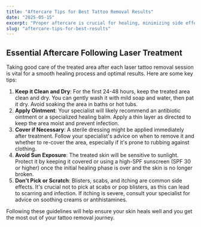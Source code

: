 ```yaml
---
title: "Aftercare Tips for Best Tattoo Removal Results"
date: "2025-05-15"
excerpt: "Proper aftercare is crucial for healing, minimizing side effects, and achieving the best possible outcome from your tattoo removal sessions."
slug: "aftercare-tips-for-best-results"
---
```


## Essential Aftercare Following Laser Treatment

Taking good care of the treated area after each laser tattoo removal session is vital for a smooth healing process and optimal results. Here are some key tips:

1.  **Keep it Clean and Dry**: For the first 24-48 hours, keep the treated area clean and dry. You can gently wash it with mild soap and water, then pat it dry. Avoid soaking the area in baths or hot tubs.
2.  **Apply Ointment**: Your specialist will likely recommend an antibiotic ointment or a specialized healing balm. Apply a thin layer as directed to keep the area moist and prevent infection.
3.  **Cover if Necessary**: A sterile dressing might be applied immediately after treatment. Follow your specialist's advice on when to remove it and whether to re-cover the area, especially if it's prone to rubbing against clothing.
4.  **Avoid Sun Exposure**: The treated skin will be sensitive to sunlight. Protect it by keeping it covered or using a high-SPF sunscreen (SPF 30 or higher) once the initial healing phase is over and the skin is no longer broken.
5.  **Don't Pick or Scratch**: Blisters, scabs, and itching are common side effects. It's crucial not to pick at scabs or pop blisters, as this can lead to scarring and infection. If itching is severe, consult your specialist for advice on soothing creams or antihistamines.

Following these guidelines will help ensure your skin heals well and you get the most out of your tattoo removal journey.
